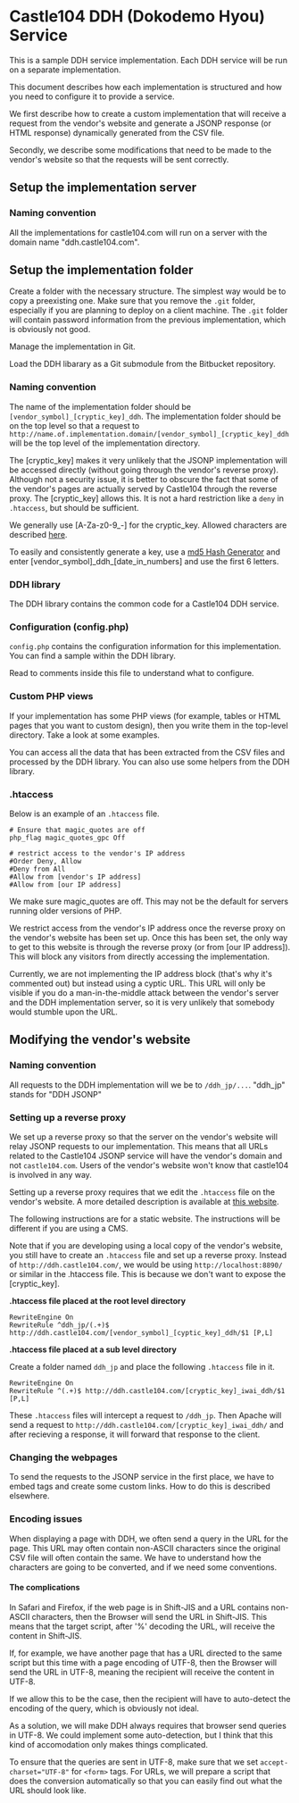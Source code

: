 # Castle104 DDH (Dokodemo Hyou) Service

This is a sample DDH service implementation. Each DDH service will be run on a separate implementation.

This document describes how each implementation is structured and how you need to configure it to provide a service.

We first describe how to create a custom implementation that will receive a request from the vendor's website and generate a JSONP response (or HTML response) dynamically generated from the CSV file.

Secondly, we describe some modifications that need to be made to the vendor's website so that the requests will be sent correctly.

## Setup the implementation server

### Naming convention

All the implementations for castle104.com will run on a server with the domain name "ddh.castle104.com". 

## Setup the implementation folder

Create a folder with the necessary structure. The simplest way would be to copy a preexisting one. Make sure that you remove the `.git` folder, especially if you are planning to deploy on a client machine. The `.git` folder will contain password information from the previous implementation, which is obviously not good.

Manage the implementation in Git.

Load the DDH libarary as a Git submodule from the Bitbucket repository.

### Naming convention

The name of the implementation folder should be `[vendor_symbol]_[cryptic_key]_ddh`. The implementation folder should be on the top level so that a request to `http://name.of.implementation.domain/[vendor_symbol]_[cryptic_key]_ddh` will be the top level of the implementation directory.

The [cryptic_key] makes it very unlikely that the JSONP implementation will be accessed directly (without going through the vendor's reverse proxy). Although not a security issue, it is better to obscure the fact that some of the vendor's pages are actually served by Castle104 through the reverse proxy. The [cryptic_key] allows this. It is not a hard restriction like a `deny` in `.htaccess`, but should be sufficient.

We generally use [A-Za-z0-9_-] for the cryptic_key. Allowed characters are described [here](http://stackoverflow.com/questions/1856785/characters-allowed-in-a-url).

To easily and consistently generate a key, use a [md5 Hash Generator](http://www.miraclesalad.com/webtools/md5.php) and enter [vendor_symbol]\_ddh\_[date_in_numbers] and use the first 6 letters.

### DDH library

The DDH library contains the common code for a Castle104 DDH service.

### Configuration (config.php)

`config.php` contains the configuration information for this implementation. You can find a sample within the DDH library.

Read to comments inside this file to understand what to configure.

### Custom PHP views

If your implementation has some PHP views (for example, tables or HTML pages that you want to custom design), then you write them in the top-level directory. Take a look at some examples.

You can access all the data that has been extracted from the CSV files and processed by the DDH library. You can also use some helpers from the DDH library.

### .htaccess

Below is an example of an `.htaccess` file.

    # Ensure that magic_quotes are off
    php_flag magic_quotes_gpc Off

    # restrict access to the vendor's IP address
    #Order Deny, Allow
    #Deny from All
    #Allow from [vendor's IP address]
    #Allow from [our IP address]

We make sure magic_quotes are off. This may not be the default for servers running older versions of PHP.

We restrict access from the vendor's IP address once the reverse proxy on the vendor's website has been set up. Once this has been set, the only way to get to this website is through the reverse proxy (or from [our IP address]). This will block any visitors from directly accessing the implementation.

Currently, we are not implementing the IP address block (that's why it's commented out) but instead using a cyptic URL. This URL will only be visible if you do a man-in-the-middle attack between the vendor's server and the DDH implementation server, so it is very unlikely that somebody would stumble upon the URL.

## Modifying the vendor's website

### Naming convention

All requests to the DDH implementation will we be to `/ddh_jp/...`. "ddh_jp" stands for "DDH JSONP"

### Setting up a reverse proxy

We set up a reverse proxy so that the server on the vendor's website will relay JSONP requests to our implementation. This means that all URLs related to the Castle104 JSONP service will have the vendor's domain and not `castle104.com`. Users of the vendor's website won't know that castle104 is involved in any way.

Setting up a reverse proxy requires that we edit the `.htaccess` file on the vendor's website. A more detailed description is available at [this website](http://www.slicksurface.com/blog/2008-11/use-apaches-htaccess-to-accomplish-cool-and-useful-tasks).

The following instructions are for a static website. The instructions will be different if you are using a CMS.

Note that if you are developing using a local copy of the vendor's website, you still have to create an `.htaccess` file and set up a reverse proxy. Instead of `http://ddh.castle104.com/`, we would be using `http://localhost:8890/` or similar in the .htaccess file. This is because we don't want to expose the [cryptic_key].

**.htaccess file placed at the root level directory**

    RewriteEngine On
    RewriteRule ^ddh_jp/(.+)$ http://ddh.castle104.com/[vendor_symbol]_[cyptic_key]_ddh/$1 [P,L]

**.htaccess file placed at a sub level directory**

Create a folder named `ddh_jp` and place the following `.htaccess` file in it.

    RewriteEngine On
    RewriteRule ^(.+)$ http://ddh.castle104.com/[cryptic_key]_iwai_ddh/$1 [P,L]

These `.htaccess` files will intercept a request to `/ddh_jp`. Then Apache will send a request to `http://ddh.castle104.com/[cryptic_key]_iwai_ddh/` and after recieving a response, it will forward that response to the client.

### Changing the webpages

To send the requests to the JSONP service in the first place, we have to embed tags and create some custom links. How to do this is described elsewhere.

### Encoding issues

When displaying a page with DDH, we often send a query in the URL for the page. This URL may often contain non-ASCII characters since the original CSV file will often contain the same. We have to understand how the characters are going to be converted, and if we need some conventions.

#### The complications

In Safari and Firefox, if the web page is in Shift-JIS and a URL contains non-ASCII characters, then the Browser will send the URL in Shift-JIS. This means that the target script, after '%' decoding the URL, will receive the content in Shift-JIS.

If, for example, we have another page that has a URL directed to the same script but this time with a page encoding of UTF-8, then the Browser will send the URL in UTF-8, meaning the recipient will receive the content in UTF-8. 

If we allow this to be the case, then the recipient will have to auto-detect the encoding of the query, which is obviously not ideal.

As a solution, we will make DDH always requires that browser send queries in UTF-8. We could implement some auto-detection, but I think that this kind of accomodation only makes things complicated. 

To ensure that the queries are sent in UTF-8, make sure that we set `accept-charset="UTF-8"` for `<form>` tags. For URLs, we will prepare a script that does the conversion automatically so that you can easily find out what the URL should look like.